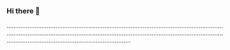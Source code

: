### Hi there 👋

...............................................................................................................................................................................................................................................................................................................................